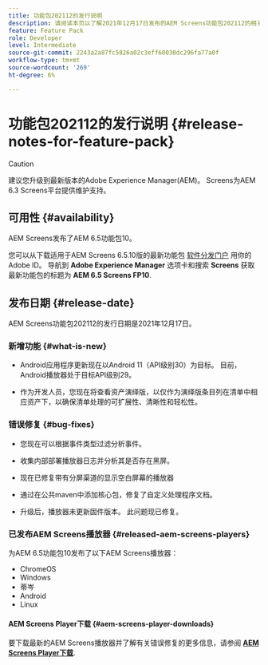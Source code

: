 ```yaml
---
title: 功能包202112的发行说明
description: 请阅读本页以了解2021年12月17日发布的AEM Screens功能包202112的相关信息。
feature: Feature Pack
role: Developer
level: Intermediate
source-git-commit: 2243a2a87fc5826a02c3eff60030dc296fa77a0f
workflow-type: tm+mt
source-wordcount: '269'
ht-degree: 6%

---
```



# 功能包202112的发行说明 {#release-notes-for-feature-pack}

>[!CAUTION]
>建议您升级到最新版本的Adobe Experience Manager(AEM)。 Screens为AEM 6.3 Screens平台提供维护支持。

## 可用性 {#availability}

AEM Screens发布了AEM 6.5功能包10。

您可以从下载适用于AEM Screens 6.5.10版的最新功能包 [软件分发门户](https://experience.adobe.com/#/downloads/content/software-distribution/en/aem.html) 用你的Adobe ID。 导航到 **Adobe Experience Manager** 选项卡和搜索 **Screens** 获取最新功能包的标题为 **AEM 6.5 Screens FP10**.

## 发布日期 {#release-date}

AEM Screens功能包202112的发行日期是2021年12月17日。

### 新增功能 {#what-is-new}

* Android应用程序更新现在以Android 11（API级别30）为目标。 目前，Android播放器处于目标API级别29。

* 作为开发人员，您现在将查看资产演绎版，以仅作为演绎版条目列在清单中相应资产下，以确保清单处理的可扩展性、清晰性和轻松性。

### 错误修复 {#bug-fixes}

* 您现在可以根据事件类型过滤分析事件。

* 收集内部部署播放器日志并分析其是否存在黑屏。

* 现在已修复带有分屏渠道的显示空白屏幕的播放器

* 通过在公共maven中添加核心包，修复了自定义处理程序文档。

* 升级后，播放器未更新固件版本。 此问题现已修复。


### 已发布AEM Screens播放器 {#released-aem-screens-players}

为AEM 6.5功能包10发布了以下AEM Screens播放器：

* ChromeOS
* Windows
* 蒂岑
* Android
* Linux

#### AEM Screens Player下载  {#aem-screens-player-downloads}

要下载最新的AEM Screens播放器并了解有关错误修复的更多信息，请参阅 **[AEM Screens Player下载](https://download.macromedia.com/screens/index.html)**.
